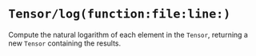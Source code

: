 # ``Tensor/log(function:file:line:)``

Compute the natural logarithm of each element in the ``Tensor``, returning a new ``Tensor`` containing the results.